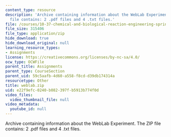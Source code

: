 ```yaml
---
content_type: resource
description: 'Archive containing information about the WebLab Experiment. The ZIP
  file contains: 2 .pdf files and 4 .txt files.'
file: /courses/10-37-chemical-and-biological-reaction-engineering-spring-2007/e22f9efc0240b082397fb5913b774f0d_weblab.zip
file_size: 315406
file_type: application/zip
hide_download: true
hide_download_original: null
learning_resource_types:
- Assignments
license: https://creativecommons.org/licenses/by-nc-sa/4.0/
ocw_type: OCWFile
parent_title: Assignments
parent_type: CourseSection
parent_uid: 59c5aafb-4d60-a558-f8cd-d39db174314a
resourcetype: Other
title: weblab.zip
uid: e22f9efc-0240-b082-397f-b5913b774f0d
video_files:
  video_thumbnail_file: null
video_metadata:
  youtube_id: null
---
```

Archive containing information about the WebLab Experiment. The ZIP file contains: 2 .pdf files and 4 .txt files.